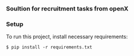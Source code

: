 ### Soultion for recruitment tasks from openX
	
### Setup
To run this project, install necessary requirements:
```
$ pip install -r requirements.txt
```